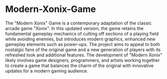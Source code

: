 # Modern-Xonix-Game
The "Modern Xonix" Game is a contemporary adaptation of the classic arcade game "Xonix". 
 In this updated version, the game retains the fundamental gameplay mechanics of cutting 
 off sections of a playing field while avoiding enemies, but introduces modern graphics, 
 enhanced new gameplay elements such as power-ups.  The project aims to appeal to both 
 nostalgic fans of the original game and a new generation of players with its refreshed 
 look and additional features. The development of "Modern Xonix" likely involves game 
 designers, programmers, and artists working together to create a game that balances the
 charm of the original with innovative updates for a modern gaming audience.
